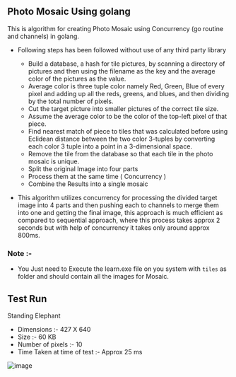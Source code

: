 ## Photo Mosaic Using golang 
This is algorithm for creating Photo Mosaic using Concurrency (go routine and channels) in golang.  
 - Following steps has been followed without use of any third party library
   - Build a database, a hash for tile pictures, by scanning a directory of pictures and then using the filename as the key and the average color of the pictures as the value.
   - Average color is three tuple color namely Red, Green, Blue of every pixel and adding up all the reds, greens, and blues, and then dividing by the total number of pixels.
   - Cut the target picture into smaller pictures of the correct tile size.  
   - Assume the average color to be the color of the top-left pixel of that piece.  
   - Find nearest match of piece to tiles that was calculated before using Eclidean distance between the two color 3-tuples by converting each color 3 tuple into a point in a 3-dimensional space.  
   - Remove the tile from the database so that each tile in the photo mosaic is unique.
   - Split the original Image into four parts
   - Process them at the same time ( Concurrency )
   - Combine the Results into a single mosaic

 - This algorithm utilizes concurrency for processing the divided target image into 4 parts and then pushing each to channels to merge them into one and getting the final image, this approach is much efficient as 
   compared to sequential approach, where this process takes approx 2 seconds but with help of concurrency it takes only around approx 800ms.

### Note :-  
- You Just need to Execute the learn.exe file on you system with ```tiles``` as folder and should contain all the images for Mosaic.

## Test Run  
Standing Elephant
- Dimensions :- 427 X 640
- Size :- 60 KB
- Number of pixels :- 10
- Time Taken at time of test :- Approx 25 ms

![image](https://github.com/CaptainTron/Photo-Mosaic-Algo/assets/94986377/4f7b65f7-9d25-421e-8992-992d5631f158)
